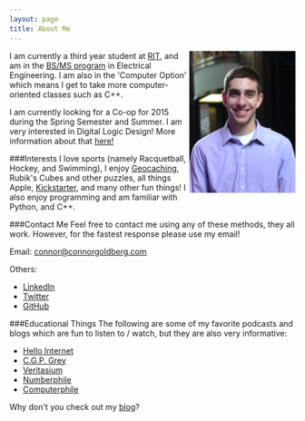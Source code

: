 ```yaml
---
layout: page
title: About Me
---
```

<img style="float: right" src="/assets/Head.png" height="250">

I am currently a third year student at [RIT](http://rit.edu "Rochester Institute of Technology"), and
am in the [BS/MS program](http://www.rit.edu/kgcoe/program/bsms-electrical-engineering) in Electrical Engineering.
I am also in the 'Computer Option' which means I get to take more computer-oriented classes such as C++. 

I am currently looking for a Co-op for 2015 during the Spring Semester and Summer. I am very interested in Digital Logic Design! More information about that
[here!](http://connorgoldberg.com/projects/risc_cpu)

###Interests
I love sports (namely Racquetball, Hockey, and Swimming), I enjoy [Geocaching](http://www.geocaching.com), Rubik's Cubes and other puzzles, 
all things Apple, [Kickstarter](http://www.kickstarter.com), and many other fun things! 
I also enjoy programming and am familiar with Python, and C++.

<a name="contact-me"></a>
###Contact Me
Feel free to contact me using any of these methods, they all work. However, for the fastest response please use my email!

Email: [connor@connorgoldberg.com](mailto:connor@connorgoldberg.com)

Others:

- [LinkedIn](http://www.linkedin.com/pub/connor-goldberg/64/7b9/4ba)
- [Twitter](https://twitter.com/connorjan94)
- [GitHub](https://github.com/connorjan)

###Educational Things
The following are some of my favorite podcasts and blogs which are fun to listen to / watch, but they are also very informative:

- [Hello Internet](http://www.hellointernet.fm)
- [C.G.P. Grey](http://www.youtube.com/CGPGrey)
- [Veritasium](http://www.youtube.com/user/1veritasium)
- [Numberphile](http://www.youtube.com/user/numberphile)
- [Computerphile](http://www.youtube.com/user/Computerphile)

Why don't you check out my [blog](/blog)?